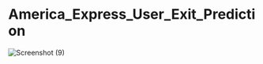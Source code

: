 # America_Express_User_Exit_Prediction
![Screenshot (9)](https://github.com/rajeshsingh123/America_Express_User_Exit_Prediction/assets/100190385/840a3aa7-99a4-43a6-9afd-9c1040a8e24a)
